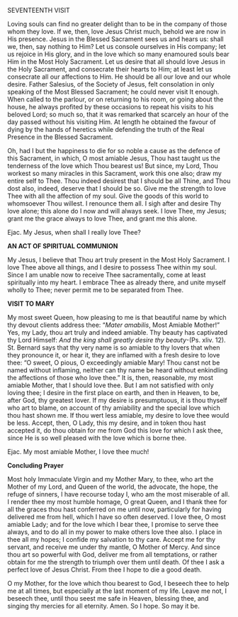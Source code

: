 
SEVENTEENTH VISIT

Loving souls can find no greater delight than to be in the company of those whom they love. If we, then, love Jesus Christ much, behold we are now in His presence. Jesus in the Blessed Sacrament sees us and hears us: shall we, then, say nothing to Him? Let us console ourselves in His company; let us rejoice in His glory, and in the love which so many enamoured souls bear Him in the Most Holy Sacrament. Let us desire that all should love Jesus in the Holy Sacrament, and consecrate their hearts to Him; at least let us consecrate all our affections to Him. He should be all our love and our whole desire. Father Salesius, of the Society of Jesus, felt consolation in only speaking of the Most Blessed Sacrament; he could never visit It enough. When called to the parlour, or on returning to his room, or going about the house, he always profited by these occasions to repeat his visits to his beloved Lord; so much so, that it was remarked that scarcely an hour of the day passed without his visiting Him. At length he obtained the favour of dying by the hands of heretics while defending the truth of the Real Presence in the Blessed Sacrament.

Oh, had I but the happiness to die for so noble a cause as the defence of this Sacrament, in which, O most amiable Jesus, Thou hast taught us the tenderness of the love which Thou bearest us! But since, my Lord, Thou workest so many miracles in this Sacrament, work this one also; draw my entire self to Thee. Thou indeed desirest that I should be all Thine, and Thou dost also, indeed, deserve that I should be so. Give me the strength to love Thee with all the affection of my soul. Give the goods of this world to whomsoever Thou willest. I renounce them all. I sigh after and desire Thy love alone; this alone do I now and will always seek. I love Thee, my Jesus; grant me the grace always to love Thee, and grant me this alone.

Ejac. My Jesus, when shall I really love Thee?

**AN ACT OF SPIRITUAL COMMUNION**

My Jesus, I believe that Thou art truly present in the Most Holy Sacrament. I love Thee above all things, and I desire to possess Thee within my soul. Since I am unable now to receive Thee sacramentally, come at least spiritually into my heart. I embrace Thee as already there, and unite myself wholly to Thee; never permit me to be separated from Thee.

**VISIT TO MARY**

My most sweet Queen, how pleasing to me is that beautiful name by which thy devout clients address thee: “_Mater amabilis_, Most Amiable Mother!” Yes, my Lady, thou art truly and indeed amiable. Thy beauty has captivated thy Lord Himself: _And the king shall greatly desire thy beauty_-(Ps. xliv. 12). St. Bernard says that thy very name is so amiable to thy lovers that when they pronounce it, or hear it, they are inflamed with a fresh desire to love thee: “O sweet, O pious, O exceedingly amiable Mary! Thou canst not be named without inflaming, neither can thy name be heard without enkindling the affections of those who love thee.” It is, then, reasonable, my most amiable Mother, that I should love thee. But I am not satisfied with only loving thee; I desire in the first place on earth, and then in Heaven, to be, after God, thy greatest lover. If my desire is presumptuous, it is thou thyself who art to blame, on account of thy amiability and the special love which thou hast shown me. If thou wert less amiable, my desire to love thee would be less. Accept, then, O Lady, this my desire, and in token thou hast accepted it, do thou obtain for me from God this love for which I ask thee, since He is so well pleased with the love which is borne thee.

Ejac. My most amiable Mother, I love thee much!

**Concluding Prayer**

Most holy Immaculate Virgin and my Mother Mary, to thee, who art the Mother of my Lord, and Queen of the world, the advocate, the hope, the refuge of sinners, I have recourse today I, who am the most miserable of all. I render thee my most humble homage, O great Queen, and I thank thee for all the graces thou hast conferred on me until now, particularly for having delivered me from hell, which I have so often deserved. I love thee, O most amiable Lady; and for the love which I bear thee, I promise to serve thee always, and to do all in my power to make others love thee also. I place in thee all my hopes; I confide my salvation to thy care. Accept me for thy servant, and receive me under thy mantle, O Mother of Mercy. And since thou art so powerful with God, deliver me from all temptations, or rather obtain for me the strength to triumph over them until death. Of thee I ask a perfect love of Jesus Christ. From thee I hope to die a good death.

O my Mother, for the love which thou bearest to God, I beseech thee to help me at all times, but especially at the last moment of my life. Leave me not, I beseech thee, until thou seest me safe in Heaven, blessing thee, and singing thy mercies for all eternity. Amen. So I hope. So may it be.

